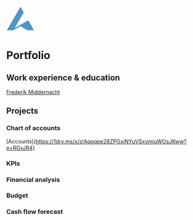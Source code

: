 ![Avantaga](/assets/img/logo.png)

# Portfolio

## Work experience & education

[Frederik Middernacht](https://www.linkedin.com/in/fmiddernacht/)

## Projects

### Chart of accounts

[Accounts](https://1drv.ms/x/s!Aqgqpe28ZPGxiNYuVSxymiuWOsJKww?e=RGvJR4}

### KPIs

### Financial analysis

### Budget

### Cash flow forecast
